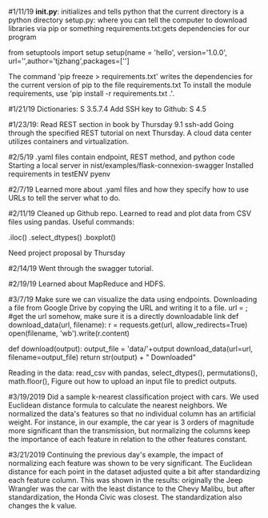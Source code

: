 
#1/11/19 __init.py__: initializes and tells python that the current
directory is a python directory
setup.py: where you can tell the computer to download libraries
via pip or something
requirements.txt:gets dependencies for our program

from setuptools import setup
setup(name = 'hello', version='1.0.0', url='',author='tjzhang',packages=['']

The command 'pip freeze > requirements.txt' writes the dependencies
for the current version of pip to the file requirements.txt To install
the module requirements, use 'pip install -r requirements.txt .'.

#1/21/19
Dictionaries: S 3.5.7.4
Add SSH key to Github: S 4.5

#1/23/19:
Read REST section in book by Thursday 9.1 ssh-add
Going through the specified REST tutorial on next Thursday.
A cloud data center utilizes containers and virtualization.

#2/5/19
.yaml files contain endpoint, REST method, and python code
Starting a local server in nist/examples/flask-connexion-swagger
Installed requirements in testENV pyenv

#2/7/19
Learned more about .yaml files and how they specify how to use
URLs to tell the server what to do.

#2/11/19
Cleaned up Github repo.
Learned to read and plot data from CSV files using pandas.
Useful commands:

.iloc()
.select_dtypes()
.boxplot()

Need project proposal by Thursday

#2/14/19
Went through the swagger tutorial.

#2/19/19
Learned about MapReduce and HDFS.

#3/7/19
Make sure we can visualize the data using endpoints.
Downloading a file from Google Drive by copying the URL and writing it to a file.
url = ; #get the url somehow, make sure it is a directly downloadable link
def download_data(url, filename):
    r = requests.get(url, allow_redirects=True)
    open(filename, 'wb').write(r.content)

def download(output):
    output_file = 'data/'+output
    download_data(url=url, filename=output_file)
    return str(output) + " Downloaded"

Reading in the data:
read_csv with pandas, select_dtypes(), permutations(), math.floor(),
Figure out how to upload an input file to predict outputs.

#3/19/2019
Did a sample k-nearest classification project with cars. We used Euclidean
distance formula to calculate the nearest neighbors. We normalized the data's
features so that no individual column has an artificial weight. For instance,
in our example, the car year is 3 orders of magnitude more significant than the
transmission, but normalizing the columns keep the importance of each feature
in relation to the other features constant.

#3/21/2019
Continuing the previous day's example, the impact of normalizing each feature
was shown to be very significant. The Euclidean distance for each point in the
dataset adjusted quite a bit after standardizing each feature column. This was
shown in the results: originally the Jeep Wrangler was the car with the least
distance to the Chevy Malibu, but after standardization, the Honda Civic was
closest. The standardization also changes the k value.
